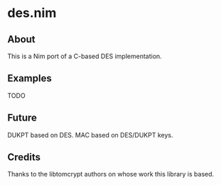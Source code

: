 des.nim
=======

About
-----
This is a Nim port of a C-based DES implementation.

Examples
--------
TODO

Future
------
DUKPT based on DES.
MAC based on DES/DUKPT keys.

Credits
-------
Thanks to the libtomcrypt authors on whose work this library is based.
